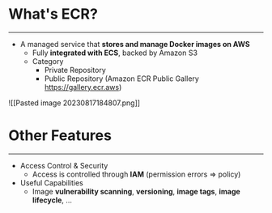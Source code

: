 # What's ECR?
---

* A managed service that **stores and manage Docker images on AWS**
	* Fully **integrated with ECS**, backed by Amazon S3
	* Category
		* Private Repository
		* Public Repository (Amazon ECR Public Gallery https://gallery.ecr.aws)

![[Pasted image 20230817184807.png]]

# Other Features
---

* Access Control & Security
	* Access is controlled through **IAM** (permission errors => policy)
* Useful Capabilities
	* Image **vulnerability scanning**, **versioning**, **image tags**, **image lifecycle**, …